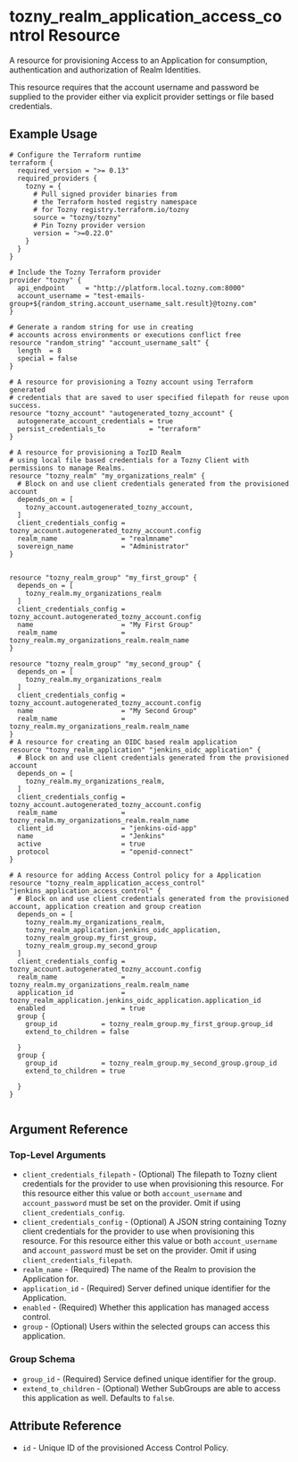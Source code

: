 # tozny_realm_application_access_control Resource

A resource for provisioning Access to an Application for consumption, authentication and authorization of Realm Identities.

This resource requires that the account username and password be supplied to the provider either via explicit provider settings or file based credentials.

## Example Usage

```hcl
# Configure the Terraform runtime
terraform {
  required_version = ">= 0.13"
  required_providers {
    tozny = {
      # Pull signed provider binaries from
      # the Terraform hosted registry namespace
      # for Tozny registry.terraform.io/tozny
      source = "tozny/tozny"
      # Pin Tozny provider version
      version = ">=0.22.0"
    }
  }
}

# Include the Tozny Terraform provider
provider "tozny" {
  api_endpoint     = "http://platform.local.tozny.com:8000"
  account_username = "test-emails-group+${random_string.account_username_salt.result}@tozny.com"
}

# Generate a random string for use in creating
# accounts across environments or executions conflict free
resource "random_string" "account_username_salt" {
  length  = 8
  special = false
}

# A resource for provisioning a Tozny account using Terraform generated
# credentials that are saved to user specified filepath for reuse upon success.
resource "tozny_account" "autogenerated_tozny_account" {
  autogenerate_account_credentials = true
  persist_credentials_to           = "terraform"
}

# A resource for provisioning a TozID Realm
# using local file based credentials for a Tozny Client with permissions to manage Realms.
resource "tozny_realm" "my_organizations_realm" {
  # Block on and use client credentials generated from the provisioned account
  depends_on = [
    tozny_account.autogenerated_tozny_account,
  ]
  client_credentials_config = tozny_account.autogenerated_tozny_account.config
  realm_name                = "realmname"
  sovereign_name            = "Administrator"
}


resource "tozny_realm_group" "my_first_group" {
  depends_on = [
    tozny_realm.my_organizations_realm
  ]
  client_credentials_config = tozny_account.autogenerated_tozny_account.config
  name                      = "My First Group"
  realm_name                = tozny_realm.my_organizations_realm.realm_name
}

resource "tozny_realm_group" "my_second_group" {
  depends_on = [
    tozny_realm.my_organizations_realm
  ]
  client_credentials_config = tozny_account.autogenerated_tozny_account.config
  name                      = "My Second Group"
  realm_name                = tozny_realm.my_organizations_realm.realm_name
}
# A resource for creating an OIDC based realm application
resource "tozny_realm_application" "jenkins_oidc_application" {
  # Block on and use client credentials generated from the provisioned account
  depends_on = [
    tozny_realm.my_organizations_realm,
  ]
  client_credentials_config = tozny_account.autogenerated_tozny_account.config
  realm_name                = tozny_realm.my_organizations_realm.realm_name
  client_id                 = "jenkins-oid-app"
  name                      = "Jenkins"
  active                    = true
  protocol                  = "openid-connect"
}

# A resource for adding Access Control policy for a Application
resource "tozny_realm_application_access_control" "jenkins_application_access_control" {
  # Block on and use client credentials generated from the provisioned account, application creation and group creation
  depends_on = [
    tozny_realm.my_organizations_realm,
    tozny_realm_application.jenkins_oidc_application,
    tozny_realm_group.my_first_group,
    tozny_realm_group.my_second_group
  ]
  client_credentials_config = tozny_account.autogenerated_tozny_account.config
  realm_name                = tozny_realm.my_organizations_realm.realm_name
  application_id            = tozny_realm_application.jenkins_oidc_application.application_id
  enabled                   = true
  group {
    group_id           = tozny_realm_group.my_first_group.group_id
    extend_to_children = false

  }
  group {
    group_id           = tozny_realm_group.my_second_group.group_id
    extend_to_children = true

  }
}


```

## Argument Reference

### Top-Level Arguments

- `client_credentials_filepath` - (Optional) The filepath to Tozny client credentials for the provider to use when provisioning this resource. For this resource either this value or both `account_username` and `account_password` must be set on the provider. Omit if using `client_credentials_config`.
- `client_credentials_config` - (Optional) A JSON string containing Tozny client credentials for the provider to use when provisioning this resource. For this resource either this value or both `account_username` and `account_password` must be set on the provider. Omit if using `client_credentials_filepath`.
- `realm_name` - (Required) The name of the Realm to provision the Application for.
- `application_id` - (Required) Server defined unique identifier for the Application.
- `enabled` - (Required) Whether this application has managed access control.
- `group` - (Optional) Users within the selected groups can access this application.

### Group Schema

- `group_id` - (Required) Service defined unique identifier for the group.
- `extend_to_children` - (Optional) Wether SubGroups are able to access this application as well. Defaults to `false`.

## Attribute Reference

- `id` - Unique ID of the provisioned Access Control Policy.
